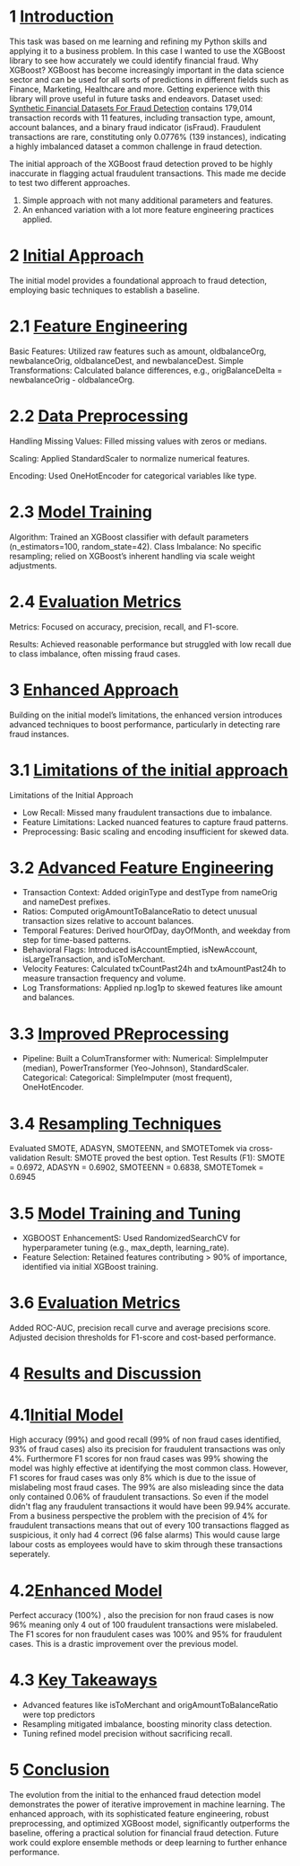# 1 [Introduction](#1)
This task was based on me learning and refining my Python skills and applying it to a business problem.
In this case I wanted to use the XGBoost library to see how accurately we could identify financial fraud.
Why XGBoost? XGBoost has become increasingly important in the data science sector and can be used for all sorts of predictions in different fields such as Finance, Marketing, Healthcare and more.
Getting experience with this library will prove useful in future tasks and endeavors. 
Dataset used: [Synthetic Financial Datasets For Fraud Detection](https://www.kaggle.com/datasets/ealaxi/paysim1?resource=download)
contains 179,014 transaction records with 11 features, including transaction type, amount, account balances, and a binary fraud indicator (isFraud). 
Fraudulent transactions are rare, constituting only 0.0776% (139 instances), indicating a highly imbalanced dataset a common challenge in fraud detection.

The initial approach of the XGBoost fraud detection proved to be highly inaccurate in flagging actual fraudulent transactions. 
This made me decide to test two different approaches.
1. Simple approach with not many additional parameters and features.
2. An enhanced variation with a lot more feature engineering practices applied.

# 2 [Initial Approach](#2)
The initial model provides a foundational approach to fraud detection, employing basic techniques to establish a baseline.

# 2.1 [Feature Engineering](#2.1)
Basic Features: Utilized raw features such as amount, oldbalanceOrg, newbalanceOrig, oldbalanceDest, and newbalanceDest.
Simple Transformations: Calculated balance differences, e.g., origBalanceDelta = newbalanceOrig - oldbalanceOrg.

# 2.2 [Data Preprocessing](#2.2)
Handling Missing Values: Filled missing values with zeros or medians.

Scaling: Applied StandardScaler to normalize numerical features.

Encoding: Used OneHotEncoder for categorical variables like type.

# 2.3 [Model Training](#2.3)

Algorithm: Trained an XGBoost classifier with default parameters (n_estimators=100, random_state=42).
Class Imbalance: No specific resampling; relied on XGBoost’s inherent handling via scale weight adjustments.

# 2.4 [Evaluation Metrics](#2.4)
Metrics: Focused on accuracy, precision, recall, and F1-score.

Results: Achieved reasonable performance but struggled with low recall due to class imbalance, often missing fraud cases.

# 3 [Enhanced Approach](#3)
Building on the initial model’s limitations, the enhanced version introduces advanced techniques to boost performance, particularly in detecting rare fraud instances.

# 3.1 [Limitations of the initial approach](#3.1)
Limitations of the Initial Approach

* Low Recall: Missed many fraudulent transactions due to imbalance.
* Feature Limitations: Lacked nuanced features to capture fraud patterns.
* Preprocessing: Basic scaling and encoding insufficient for skewed data.

# 3.2 [Advanced Feature Engineering](#3.2)
* Transaction Context: Added originType and destType from nameOrig and nameDest prefixes.
* Ratios: Computed origAmountToBalanceRatio to detect unusual transaction sizes relative to account balances.
* Temporal Features: Derived hourOfDay, dayOfMonth, and weekday from step for time-based patterns.
* Behavioral Flags: Introduced isAccountEmptied, isNewAccount, isLargeTransaction, and isToMerchant.
* Velocity Features: Calculated txCountPast24h and txAmountPast24h to measure transaction frequency and volume.
* Log Transformations: Applied np.log1p to skewed features like amount and balances.

# 3.3 [Improved PReprocessing](#3.3)
* Pipeline: Built a ColumTransformer with: Numerical: SimpleImputer (median), PowerTransformer (Yeo-Johnson), StandardScaler. Categorical: Categorical: SimpleImputer (most frequent), OneHotEncoder.

# 3.4 [Resampling Techniques](#3.4)
Evaluated SMOTE, ADASYN, SMOTEENN, and SMOTETomek via cross-validation
Result: SMOTE proved the best option. Test Results (F1): SMOTE = 0.6972, ADASYN = 0.6902, SMOTEENN = 0.6838, SMOTETomek = 0.6945

# 3.5 [Model Training and Tuning](#3.5)
* XGBOOST EnhancementS: Used RandomizedSearchCV for hyperparameter tuning (e.g., max_depth, learning_rate).
* Feature Selection: Retained features contributing > 90% of importance, identified via initial XGBoost training.

# 3.6 [Evaluation Metrics](#3.6)
Added ROC-AUC, precision recall curve and average precisions score.
Adjusted decision thresholds for F1-score and cost-based performance. 

# 4 [Results and Discussion](#4)
# 4.1[Initial Model](#4.1)
  High accuracy (99%) and good recall (99% of non fraud cases identified, 93% of fraud cases)  also its precision for fraudulent transactions was only 4%.
  Furthermore F1 scores for non fraud cases was 99% showing the model was highly effective at identifying the most common class.
  However, F1 scores for fraud cases was only 8% which is due to the issue of mislabeling most fraud cases.
  The 99% are also misleading since the data only contained 0.06% of fraudulent transactions. So even if the model didn't flag any fraudulent transactions it would have been 99.94% accurate.
  From a business perspective the problem with the precision of 4% for fraudulent transactions means that out of every 100 transactions flagged as suspicious, it only had 4 correct (96 false alarms)
  This would cause large labour costs as employees would have to skim through these transactions seperately. 

# 4.2[Enhanced Model](#4.2)
   Perfect accuracy (100%) , also the precision for non fraud cases is now 96% meaning only 4 out of 100 fraudulent transactions were mislabeled. 
   The F1 scores for non fraudulent cases was 100% and 95% for fraudulent cases. This is a drastic improvement over the previous model. 

# 4.3 [Key Takeaways](#4.3)
* Advanced features like isToMerchant and origAmountToBalanceRatio were top predictors
* Resampling mitigated imbalance, boosting minority class detection.
* Tuning refined model precision without sacrificing recall.

# 5 [Conclusion](#5)
The evolution from the initial to the enhanced fraud detection model demonstrates the power of iterative improvement in machine learning. The enhanced approach, with its sophisticated feature engineering, robust preprocessing, and optimized XGBoost model, significantly outperforms the baseline, offering a practical solution for financial fraud detection. Future work could explore ensemble methods or deep learning to further enhance performance.
